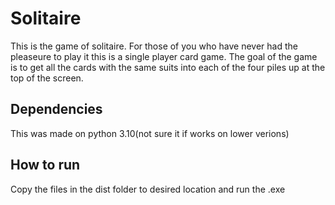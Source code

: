 # Solitaire

This is the game of solitaire. For those of you who have never had the pleaseure to play it this is a single player card game.
The goal of the game is to get all the cards with the same suits into each of the four piles up at the top of the screen.

## Dependencies
This was made on python 3.10(not sure it if works on lower verions)

## How to run
Copy the files in the dist folder to desired location and run the .exe
